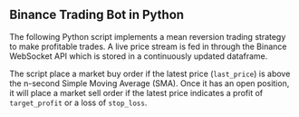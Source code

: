 ## Binance Trading Bot in Python

The following Python script implements a mean reversion trading strategy to make profitable trades. A live price stream is fed in through the Binance WebSocket API which is stored in a continuously updated dataframe.

The script place a market buy order if the latest price (``last_price``) is above the n-second Simple Moving Average (SMA). Once it has an open position, it will place a market sell order if the latest price indicates a profit of ``target_profit`` or a loss of ``stop_loss``.
